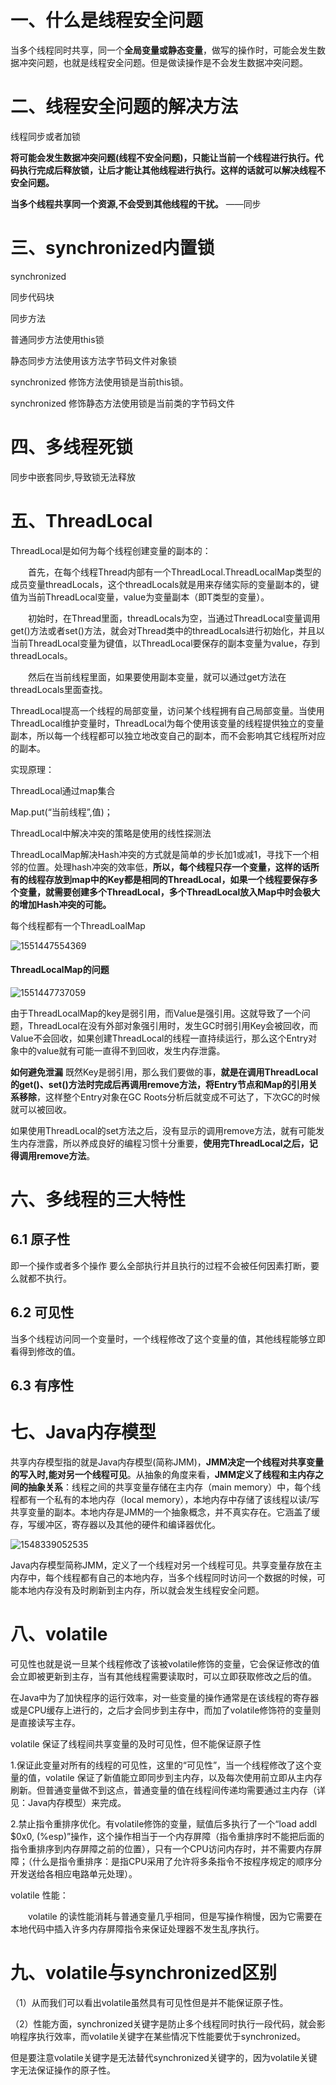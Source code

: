 # 一、什么是线程安全问题

当多个线程同时共享，同一个**全局变量或静态变量**，做写的操作时，可能会发生数据冲突问题，也就是线程安全问题。但是做读操作是不会发生数据冲突问题。

# 二、线程安全问题的解决方法

线程同步或者加锁

**将可能会发生数据冲突问题(线程不安全问题)，只能让当前一个线程进行执行。代码执行完成后释放锁，让后才能让其他线程进行执行。这样的话就可以解决线程不安全问题。**

**当多个线程共享同一个资源,不会受到其他线程的干扰。** ——同步

# 三、synchronized内置锁

synchronized

同步代码块

同步方法

普通同步方法使用this锁

静态同步方法使用该方法字节码文件对象锁

synchronized 修饰方法使用锁是当前this锁。

synchronized 修饰静态方法使用锁是当前类的字节码文件

# 四、多线程死锁

同步中嵌套同步,导致锁无法释放

# 五、ThreadLocal

ThreadLocal是如何为每个线程创建变量的副本的：

　　首先，在每个线程Thread内部有一个ThreadLocal.ThreadLocalMap类型的成员变量threadLocals，这个threadLocals就是用来存储实际的变量副本的，键值为当前ThreadLocal变量，value为变量副本（即T类型的变量）。

　　初始时，在Thread里面，threadLocals为空，当通过ThreadLocal变量调用get()方法或者set()方法，就会对Thread类中的threadLocals进行初始化，并且以当前ThreadLocal变量为键值，以ThreadLocal要保存的副本变量为value，存到threadLocals。

　　然后在当前线程里面，如果要使用副本变量，就可以通过get方法在threadLocals里面查找。

ThreadLocal提高一个线程的局部变量，访问某个线程拥有自己局部变量。当使用ThreadLocal维护变量时，ThreadLocal为每个使用该变量的线程提供独立的变量副本，所以每一个线程都可以独立地改变自己的副本，而不会影响其它线程所对应的副本。

实现原理：

ThreadLocal通过map集合

Map.put(“当前线程”,值)；

ThreadLocal中解决冲突的策略是使用的线性探测法

ThreadLocalMap解决Hash冲突的方式就是简单的步长加1或减1，寻找下一个相邻的位置。处理hash冲突的效率低，**所以，每个线程只存一个变量，这样的话所有的线程存放到map中的Key都是相同的ThreadLocal，如果一个线程要保存多个变量，就需要创建多个ThreadLocal，多个ThreadLocal放入Map中时会极大的增加Hash冲突的可能。**

每个线程都有一个ThreadLoalMap

![1551447554369](assets/1551447554369.png)

#### ThreadLocalMap的问题

![1551447737059](assets/1551447737059.png)

由于ThreadLocalMap的key是弱引用，而Value是强引用。这就导致了一个问题，ThreadLocal在没有外部对象强引用时，发生GC时弱引用Key会被回收，而Value不会回收，如果创建ThreadLocal的线程一直持续运行，那么这个Entry对象中的value就有可能一直得不到回收，发生内存泄露。

**如何避免泄漏**
 既然Key是弱引用，那么我们要做的事，**就是在调用ThreadLocal的get()、set()方法时完成后再调用remove方法，将Entry节点和Map的引用关系移除**，这样整个Entry对象在GC Roots分析后就变成不可达了，下次GC的时候就可以被回收。

如果使用ThreadLocal的set方法之后，没有显示的调用remove方法，就有可能发生内存泄露，所以养成良好的编程习惯十分重要，**使用完ThreadLocal之后，记得调用remove方法**。

# 六、多线程的三大特性

## 6.1 原子性

即一个操作或者多个操作 要么全部执行并且执行的过程不会被任何因素打断，要么就都不执行。

## 6.2 可见性

当多个线程访问同一个变量时，一个线程修改了这个变量的值，其他线程能够立即看得到修改的值。

## 6.3 有序性

# 七、Java内存模型

共享内存模型指的就是Java内存模型(简称JMM)，**JMM决定一个线程对共享变量的写入时,能对另一个线程可见**。从抽象的角度来看，**JMM定义了线程和主内存之间的抽象关系**：线程之间的共享变量存储在主内存（main memory）中，每个线程都有一个私有的本地内存（local memory），本地内存中存储了该线程以读/写共享变量的副本。本地内存是JMM的一个抽象概念，并不真实存在。它涵盖了缓存，写缓冲区，寄存器以及其他的硬件和编译器优化。

![1548339052535](assets/1548339052535.png)

Java内存模型简称JMM，定义了一个线程对另一个线程可见。共享变量存放在主内存中，每个线程都有自己的本地内存，当多个线程同时访问一个数据的时候，可能本地内存没有及时刷新到主内存，所以就会发生线程安全问题。

# 八、volatile

可见性也就是说一旦某个线程修改了该被volatile修饰的变量，它会保证修改的值会立即被更新到主存，当有其他线程需要读取时，可以立即获取修改之后的值。

在Java中为了加快程序的运行效率，对一些变量的操作通常是在该线程的寄存器或是CPU缓存上进行的，之后才会同步到主存中，而加了volatile修饰符的变量则是直接读写主存。

volatile 保证了线程间共享变量的及时可见性，但不能保证原子性

1.保证此变量对所有的线程的可见性，这里的“可见性”，当一个线程修改了这个变量的值，volatile 保证了新值能立即同步到主内存，以及每次使用前立即从主内存刷新。但普通变量做不到这点，普通变量的值在线程间传递均需要通过主内存（详见：Java内存模型）来完成。

 2.禁止指令重排序优化。有volatile修饰的变量，赋值后多执行了一个“load addl $0x0, (%esp)”操作，这个操作相当于一个内存屏障（指令重排序时不能把后面的指令重排序到内存屏障之前的位置），只有一个CPU访问内存时，并不需要内存屏障；（什么是指令重排序：是指CPU采用了允许将多条指令不按程序规定的顺序分开发送给各相应电路单元处理）。

 volatile 性能：

　　volatile 的读性能消耗与普通变量几乎相同，但是写操作稍慢，因为它需要在本地代码中插入许多内存屏障指令来保证处理器不发生乱序执行。

# 九、volatile与synchronized区别

（1）从而我们可以看出volatile虽然具有可见性但是并不能保证原子性。

（2）性能方面，synchronized关键字是防止多个线程同时执行一段代码，就会影响程序执行效率，而volatile关键字在某些情况下性能要优于synchronized。

但是要注意volatile关键字是无法替代synchronized关键字的，因为volatile关键字无法保证操作的原子性。